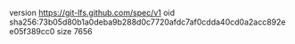 version https://git-lfs.github.com/spec/v1
oid sha256:73b05d80b1a0deba9b288d0c7720afdc7af0cdda40cd0a2acc892ee05f389cc0
size 7656
